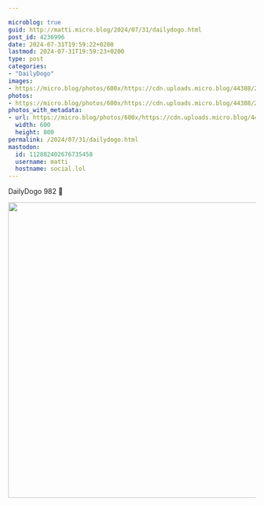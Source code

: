 ```yaml
---

microblog: true
guid: http://matti.micro.blog/2024/07/31/dailydogo.html
post_id: 4236996
date: 2024-07-31T19:59:22+0200
lastmod: 2024-07-31T19:59:23+0200
type: post
categories:
- "DailyDogo"
images:
- https://micro.blog/photos/600x/https://cdn.uploads.micro.blog/44388/2024/1cdb9bfb607c4c4a8a13e34ffcd0229c.jpg
photos:
- https://micro.blog/photos/600x/https://cdn.uploads.micro.blog/44388/2024/1cdb9bfb607c4c4a8a13e34ffcd0229c.jpg
photos_with_metadata:
- url: https://micro.blog/photos/600x/https://cdn.uploads.micro.blog/44388/2024/1cdb9bfb607c4c4a8a13e34ffcd0229c.jpg
  width: 600
  height: 800
permalink: /2024/07/31/dailydogo.html
mastodon:
  id: 112882402676735458
  username: matti
  hostname: social.lol
---
```

DailyDogo 982 🐶

<img src="https://micro.blog/photos/600x/https://blog.martin-haehnel.de/uploads/2024/1cdb9bfb607c4c4a8a13e34ffcd0229c.jpg" width="600" alt="" />
